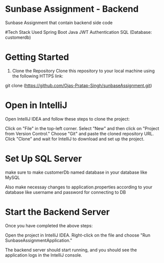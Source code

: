 # Sunbase Assignment - Backend
Sunbase Assignment that contain backend side code

#Tech Stack Used
Spring Boot
Java
JWT Authentication
SQL (Database: customerdb)


# Getting Started
1. Clone the Repository
   Clone this repository to your local machine using the following HTTPS link:

git clone (https://github.com/Ojas-Pratap-Singh/sunbaseAssignment.git)


# Open in IntelliJ
Open IntelliJ IDEA and follow these steps to clone the project:

Click on "File" in the top-left corner.
Select "New" and then click on "Project from Version Control."
Choose "Git" and paste the cloned repository URL.
Click "Clone" and wait for IntelliJ to download and set up the project.


# Set Up SQL Server
make sure to make customerDb named database in your database like MySQL

Also make necessay changes to application.properties according to your database like username and password for connecting to DB

# Start the Backend Server
Once you have completed the above steps:

Open the project in IntelliJ IDEA.
Right-click on the file and choose "Run SunbaseAssignmentApplication."

The backend server should start running, and you should see the application logs in the IntelliJ console.

